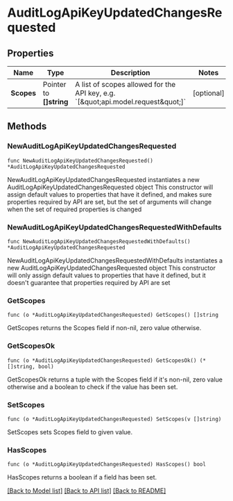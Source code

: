 # AuditLogApiKeyUpdatedChangesRequested

## Properties

Name | Type | Description | Notes
------------ | ------------- | ------------- | -------------
**Scopes** | Pointer to **[]string** | A list of scopes allowed for the API key, e.g. &#x60;[\&quot;api.model.request\&quot;]&#x60; | [optional] 

## Methods

### NewAuditLogApiKeyUpdatedChangesRequested

`func NewAuditLogApiKeyUpdatedChangesRequested() *AuditLogApiKeyUpdatedChangesRequested`

NewAuditLogApiKeyUpdatedChangesRequested instantiates a new AuditLogApiKeyUpdatedChangesRequested object
This constructor will assign default values to properties that have it defined,
and makes sure properties required by API are set, but the set of arguments
will change when the set of required properties is changed

### NewAuditLogApiKeyUpdatedChangesRequestedWithDefaults

`func NewAuditLogApiKeyUpdatedChangesRequestedWithDefaults() *AuditLogApiKeyUpdatedChangesRequested`

NewAuditLogApiKeyUpdatedChangesRequestedWithDefaults instantiates a new AuditLogApiKeyUpdatedChangesRequested object
This constructor will only assign default values to properties that have it defined,
but it doesn't guarantee that properties required by API are set

### GetScopes

`func (o *AuditLogApiKeyUpdatedChangesRequested) GetScopes() []string`

GetScopes returns the Scopes field if non-nil, zero value otherwise.

### GetScopesOk

`func (o *AuditLogApiKeyUpdatedChangesRequested) GetScopesOk() (*[]string, bool)`

GetScopesOk returns a tuple with the Scopes field if it's non-nil, zero value otherwise
and a boolean to check if the value has been set.

### SetScopes

`func (o *AuditLogApiKeyUpdatedChangesRequested) SetScopes(v []string)`

SetScopes sets Scopes field to given value.

### HasScopes

`func (o *AuditLogApiKeyUpdatedChangesRequested) HasScopes() bool`

HasScopes returns a boolean if a field has been set.


[[Back to Model list]](../README.md#documentation-for-models) [[Back to API list]](../README.md#documentation-for-api-endpoints) [[Back to README]](../README.md)


